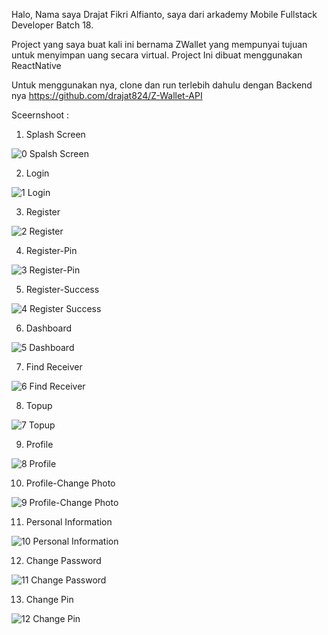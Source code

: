 Halo, Nama saya Drajat Fikri Alfianto, saya dari arkademy Mobile Fullstack Developer Batch 18.

Project yang saya buat kali ini bernama ZWallet yang mempunyai tujuan untuk menyimpan uang secara virtual. Project Ini dibuat menggunakan ReactNative

Untuk menggunakan nya, clone dan run terlebih dahulu dengan Backend nya https://github.com/drajat824/Z-Wallet-API

Sceernshoot :

1. Splash Screen 

![0  Spalsh Screen](https://user-images.githubusercontent.com/64979984/101771306-4d7b9580-3b1c-11eb-9ae8-77667ec3abb4.png)

2. Login

![1  Login](https://user-images.githubusercontent.com/64979984/101771349-5f5d3880-3b1c-11eb-83c4-5a4979b74379.png)

3. Register

![2  Register](https://user-images.githubusercontent.com/64979984/101771369-67b57380-3b1c-11eb-86e8-183866580640.png)

4. Register-Pin

![3  Register-Pin](https://user-images.githubusercontent.com/64979984/101771409-76038f80-3b1c-11eb-8ac0-78c502eadc14.png)

5. Register-Success

![4  Register Success](https://user-images.githubusercontent.com/64979984/101771433-81ef5180-3b1c-11eb-9c68-f9d44c7ec01d.png)

6. Dashboard

![5  Dashboard](https://user-images.githubusercontent.com/64979984/101771462-8d427d00-3b1c-11eb-9151-ed4970327f60.png)

7. Find Receiver 

![6  Find Receiver](https://user-images.githubusercontent.com/64979984/101771476-959ab800-3b1c-11eb-9ed9-07dbf04ac635.png)

8. Topup

![7  Topup](https://user-images.githubusercontent.com/64979984/101771503-9f242000-3b1c-11eb-84ad-e2bc8676b024.png)

9. Profile

![8  Profile](https://user-images.githubusercontent.com/64979984/101771527-a77c5b00-3b1c-11eb-82ad-0e21481c948e.png)

10. Profile-Change Photo

![9  Profile-Change Photo](https://user-images.githubusercontent.com/64979984/101771559-b6fba400-3b1c-11eb-94ea-ec53d97eaf56.png)

11. Personal Information

![10  Personal Information](https://user-images.githubusercontent.com/64979984/101771601-c7138380-3b1c-11eb-973c-86ef5b24fdd7.png)

12. Change Password

![11  Change Password](https://user-images.githubusercontent.com/64979984/101771626-d0045500-3b1c-11eb-867f-f7434b88ef4f.png)

13. Change Pin

![12  Change Pin](https://user-images.githubusercontent.com/64979984/101771662-dc88ad80-3b1c-11eb-8cc6-3950ecf46bb3.png)




